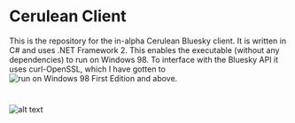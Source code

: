# Cerulean Client

This is the repository for the in-alpha Cerulean Bluesky client. It is written in C# and uses .NET Framework 2. This enables the
executable (without any dependencies) to run on Windows 98. To interface with the Bluesky API it uses curl-OpenSSL, which I have 
gotten to ![run on Windows 98 First Edition and above.](https://github.com/OmegaAOL/curl-windows98) 

#


![alt text](https://i.imgur.com/bzciwrw.png)
